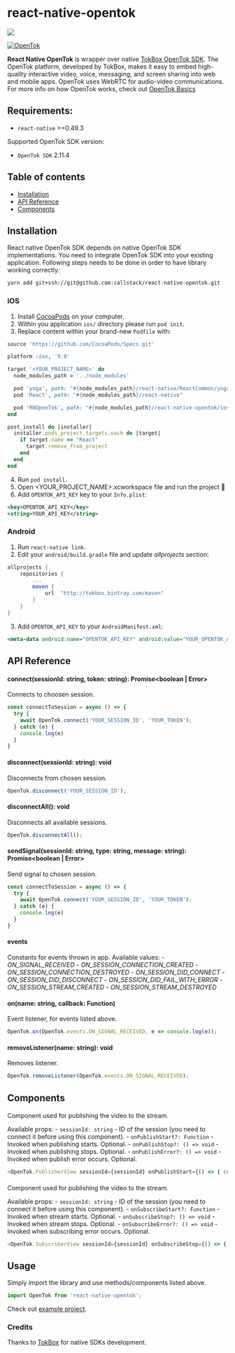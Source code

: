 # react-native-opentok

<a title="Join on Slack" href="https://slack.callstack.io/"><img src="https://slack.callstack.io/badge.svg" /></a>

[![OpenTok](https://res.cloudinary.com/crunchbase-production/image/upload/v1397239567/b6e16559b20f878d11be8a66e92d9c00.png)](https://tokbox.com)

**React Native OpenTok** is wrapper over native [TokBox OpenTok SDK](https://tokbox.com/developer/). The OpenTok platform, developed by TokBox, makes it easy to embed high-quality interactive video, voice, messaging, and screen sharing into web and mobile apps. OpenTok uses WebRTC for audio-video communications. For more info on how OpenTok works, check out [OpenTok Basics](https://tokbox.com/developer/guides/basics/)

## Requirements:
-  `react-native` >=0.49.3

Supported OpenTok SDK version:
- `OpenTok SDK` 2.11.4

## Table of contents
- [Installation](#installation)
- [API Reference](#api-reference)
- [Components](#components)

## Installation
React native OpenTok SDK depends on native OpenTok SDK implementations. You need to integrate OpenTok SDK into your existing application. Following steps needs to be done in order to have library working correctly:

```bash
yarn add git+ssh://git@github.com:callstack/react-native-opentok.git
```

### iOS

1. Install [CocoaPods](https://cocoapods.org/) on your computer.
2. Within you application `ios/` directory please run `pod init`.
3. Replace content within your brand-new `Podfile` with:
```ruby
source 'https://github.com/CocoaPods/Specs.git'

platform :ios, '9.0'

target '<YOUR_PROJECT_NAME>' do
  node_modules_path = '../node_modules'

  pod 'yoga', path: "#{node_modules_path}/react-native/ReactCommon/yoga/yoga.podspec"
  pod 'React', path: "#{node_modules_path}/react-native"

  pod 'RNOpenTok', path: "#{node_modules_path}/react-native-opentok/ios"
end

post_install do |installer|
  installer.pods_project.targets.each do |target|
    if target.name == "React"
      target.remove_from_project
    end
  end
end
```
4. Run `pod install`.
5. Open <YOUR_PROJECT_NAME>.xcworkspace file and run the project 🎉
6. Add `OPENTOK_API_KEY` key to your `Info.plist`:
```xml
<key>OPENTOK_API_KEY</key>
<string>YOUR_API_KEY</string>
```

### Android

1. Run `react-native link`.
2. Edit your `android/build.gradle` file and update *allprojects* section:
```gradle
allprojects {
    repositories {
        ...
        maven {
            url  "http://tokbox.bintray.com/maven"
        }
    }
}
```
3. Add `OPENTOK_API_KEY` to your `AndroidManifest.xml`:
```xml
<meta-data android:name="OPENTOK_API_KEY" android:value="YOUR_OPENTOK_API_KEY" />
```

## API Reference

#### connect(sessionId: string, token: string): Promise<boolean | Error>
Connects to choosen session.
```js
const connectToSession = async () => {
  try {
    await OpenTok.connect('YOUR_SESSION_ID', 'YOUR_TOKEN');
  } catch (e) {
    console.log(e)
  }
}
```

#### disconnect(sessionId: string): void
Disconnects from chosen session.
```js
OpenTok.disconnect('YOUR_SESSION_ID');
```

#### disconnectAll(): void
Disconnects all available sessions.
```js
OpenTok.disconnectAll();
```

#### sendSignal(sessionId: string, type: string, message: string): Promise<boolean | Error>
Send signal to chosen session.
```js
const connectToSession = async () => {
  try {
    await OpenTok.connect('YOUR_SESSION_ID', 'YOUR_TOKEN');
  } catch (e) {
    console.log(e)
  }
}
```

#### events 
Constants for events thrown in app. Available values:
    - *ON_SIGNAL_RECEIVED*
    - *ON_SESSION_CONNECTION_CREATED*
    - *ON_SESSION_CONNECTION_DESTROYED*
    - *ON_SESSION_DID_CONNECT*
    - *ON_SESSION_DID_DISCONNECT*
    - *ON_SESSION_DID_FAIL_WITH_ERROR*
    - *ON_SESSION_STREAM_CREATED*
    - *ON_SESSION_STREAM_DESTROYED*

#### on(name: string, callback: Function)
Event listener, for events listed above.
```js
OpenTok.on(OpenTok.events.ON_SIGNAL_RECEIVED, e => console.log(e));
```

#### removeListener(name: string): void
Removes listener.
```js
OpenTok.removeListener(OpenTok.events.ON_SIGNAL_RECEIVED);
```

## Components

#### <PublisherView />
Component used for publishing the video to the stream. 

Available props:
    - `sessionId: string` - ID of the session (you need to connect it before using this component).
    - `onPublishStart?: Function` - Invoked when publishing starts. Optional.
    - `onPublishStop?: () => void` - Invoked when publishing stops. Optional.
    - `onPublishError?: () => void` - Invoked when publish error occurs. Optional.

```js
<OpenTok.PublisherView sessionId={sessionId} onPublishStart={() => { console.log('started')}} />
```

#### <SubscriberView />
Component used for publishing the video to the stream. 

Available props:
    - `sessionId: string` - ID of the session (you need to connect it before using this component).
    - `onSubscribeStart?: Function` - Invoked when stream starts. Optional.
    - `onSubscribeStop?: () => void` - Invoked when stream stops. Optional.
    - `onSubscribeError?: () => void` - Invoked when subscribing error occurs. Optional.

```js
<OpenTok.SubscriberView sessionId={sessionId} onSubscribeStop={() => { console.log('stopped')}} />
```

## Usage

Simply import the library and use methods/components listed above.

```js
import OpenTok from 'react-native-opentok';
```

Check out [example project](https://github.com/callstack/react-native-opentok/tree/master/example).

### Credits

Thanks to [TokBox](https://tokbox.com/) for native SDKs development.
